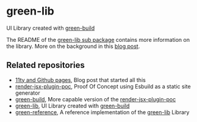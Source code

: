 # green-lib

UI Library created with [green-build](https://github.com/jaccomeijer/green-build)

The README of the [green-lib sub
package]((https://github.com/jaccomeijer/green-lib/tree/main/packages/green-lib))
contains more information on the library. More on the background in this [blog
post](https://www.jaccomeijer.nl/blog/ui-library/).

## Related repositories

- [11ty and Github pages](https://www.jaccomeijer.nl/blog/11ty-and-github-pages/), Blog post that started all this
- [render-jsx-plugin-poc](https://github.com/jaccomeijer/render-jsx-plugin-poc), Proof Of Concept using Esbuild as a static site generator 
- [green-build](https://github.com/jaccomeijer/green-build), More capable version of the [render-jsx-plugin-poc](https://github.com/jaccomeijer/render-jsx-plugin-poc)
- [green-lib](https://github.com/jaccomeijer/green-lib), UI Library created with [green-build](https://github.com/jaccomeijer/green-build)
- [green-reference](https://github.com/jaccomeijer/green-reference), A reference implementation of the [green-lib](https://github.com/jaccomeijer/green-lib) Library
